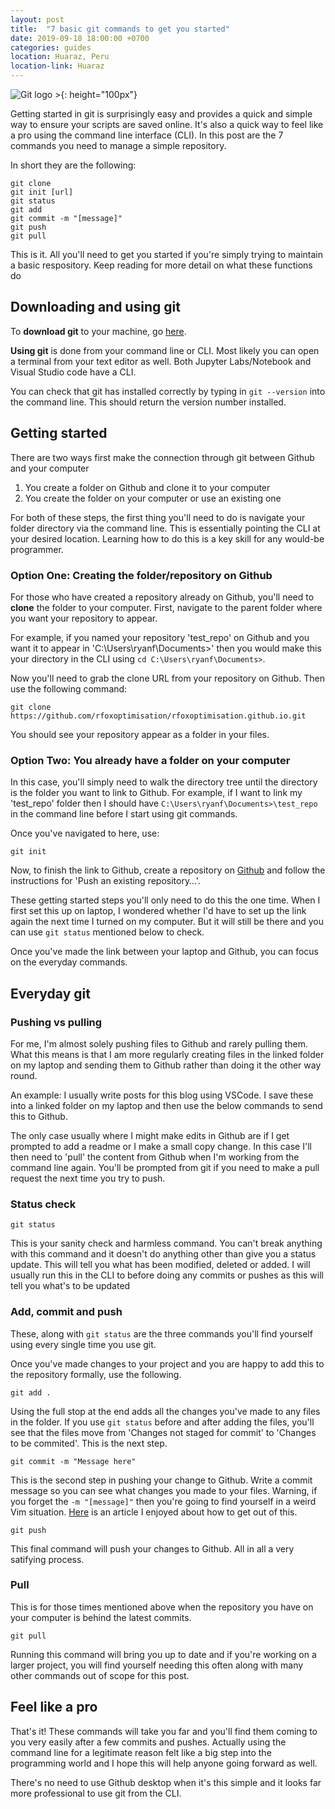 ```yaml
---
layout: post
title:  "7 basic git commands to get you started"
date: 2019-09-18 18:00:00 +0700
categories: guides
location: Huaraz, Peru
location-link: Huaraz
---
```


![Git logo >](https://miro.medium.com/max/910/1*-l3Qrum9oPMiiM0yW7v_Ng.png){: height="100px"}

Getting started in git is surprisingly easy and provides a quick and simple way to ensure your scripts are saved online. It's also a quick way to feel like a pro using the command line interface (CLI). In this post are the 7 commands you need to manage a simple repository.

<!--description-->

In short they are the following:

```dcl
git clone
git init [url]
git status
git add
git commit -m "[message]"
git push
git pull
```

This is it. All you'll need to get you started if you're simply trying to maintain a basic respository. Keep reading for more detail on what these functions do 

## Downloading and using git

To **download git** to your machine, go [here](https://git-scm.com/downloads).

**Using git** is done from your command line or CLI. Most likely you can open a terminal from your text editor as well. Both Jupyter Labs/Notebook and Visual Studio code have a CLI.

You can check that git has installed correctly by typing in `git --version` into the command line. This should return the version number installed.

## Getting started

There are two ways first make the connection through git between Github and your computer

1. You create a folder on Github and clone it to your computer
2. You create the folder on your computer or use an existing one

For both of these steps, the first thing you'll need to do is navigate your folder directory via the command line. This is essentially pointing the CLI at your desired location. Learning how to do this is a key skill for any would-be programmer.

### Option One: Creating the folder/repository on Github

For those who have created a repository already on Github, you'll need to **clone** the folder to your computer. First, navigate to the parent folder where you want your repository to appear.

For example, if you named your repository 'test_repo' on Github and you want it to appear in 'C:\Users\ryanf\Documents>' then you would make this your directory in the CLI using `cd C:\Users\ryanf\Documents>`.

Now you'll need to grab the clone URL from your repository on Github. Then use the following command:

```dcl
git clone https://github.com/rfoxoptimisation/rfoxoptimisation.github.io.git
```

You should see your repository appear as a folder in your files.

### Option Two: You already have a folder on your computer

In this case, you'll simply need to walk the directory tree until the directory is the folder you want to link to Github. For example, if I want to link my 'test_repo' folder then I should have `C:\Users\ryanf\Documents>\test_repo` in the command line before I start using git commands.

Once you've navigated to here, use:

```dcl
git init
```

Now, to finish the link to Github, create a repository on [Github](https://github.com/) and follow the instructions for 'Push an existing repository…'.

These getting started steps you'll only need to do this the one time. When I first set this up on laptop, I wondered whether I'd have to set up the link again the next time I turned on my computer. But it will still be there and you can use `git status` mentioned below to check.

Once you've made the link between your laptop and Github, you can focus on the everyday commands.

## Everyday git

### Pushing vs pulling

For me, I'm almost solely pushing files to Github and rarely pulling them. What this means is that I am more regularly creating files in the linked folder on my laptop and sending them to Github rather than doing it the other way round.

An example: I usually write posts for this blog using VSCode. I save these into a linked folder on my laptop and then use the below commands to send this to Github.

The only case usually where I might make edits in Github are if I get prompted to add a readme or I make a small copy change. In this case I'll then need to 'pull' the content from Github when I'm working from the command line again. You'll be prompted from git if you need to make a pull request the next time you try to push.

### Status check

```dcl
git status
```

This is your sanity check and harmless command. You can't break anything with this command and it doesn't do anything other than give you a status update. This will tell you what has been modified, deleted or added. I will usually run this in the CLI to before doing any commits or pushes as this will tell you what's to be updated

### Add, commit and push

These, along with `git status` are the three commands you'll find yourself using every single time you use git.

Once you've made changes to your project and you are happy to add this to the repository formally, use the following.

```dcl
git add .
```

Using the full stop at the end adds all the changes you've made to any files in the folder. If you use `git status` before and after adding the files, you'll see that the files move from 'Changes not staged for commit' to 'Changes to be commited'. This is the next step.

```dcl
git commit -m "Message here"
```

This is the second step in pushing your change to Github. Write a commit message so you can see what changes you made to your files. Warning, if you forget the `-m "[message]"` then you're going to find yourself in a weird Vim situation. [Here](https://medium.com/rightindem-design-team/how-to-never-get-stuck-in-vim-again-edaee4d632bd) is an article I enjoyed about how to get out of this.

```dcl
git push
```

This final command will push your changes to Github. All in all a very satifying process.

### Pull

This is for those times mentioned above when the repository you have on your computer is behind the latest commits.

```dcl
git pull
```

Running this command will bring you up to date and if you're working on a larger project, you will find yourself needing this often along with many other commands out of scope for this post.

## Feel like a pro

That's it! These commands will take you far and you'll find them coming to you very easily after a few commits and pushes. Actually using the command line for a legitimate reason felt like a big step into the programming world and I hope this will help anyone going forward as well.

There's no need to use Github desktop when it's this simple and it looks far more professional to use git from the CLI.
